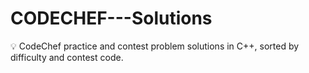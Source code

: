 # CODECHEF---Solutions
💡 CodeChef practice and contest problem solutions in C++, sorted by difficulty and contest code.
